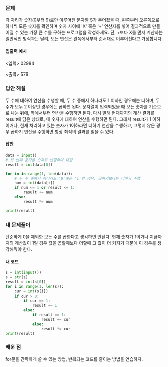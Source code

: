 ### 문제

각 자리가 숫자(0부터 9)로만 이루어진 문자열 S가 주어졌을 때, 왼쪽부터 오른쪽으로 하나씩 모든 숫자를 확인하며 숫자 사이에 'X' 혹은 '+' 연산자를 넣어 결과적으로 만들어질 수 있는 가장 큰 수를 구하는 프로그램을 작성하세요. 단, +보다 X를 먼저 계산하는 일반적인 방식과는 달리, 모든 연산은 왼쪽에서부터 순서대로 이루어진다고 가정합니다.

#### 입출력 예시

<입력>
02984

<출력>
576

### 답안 해설

두 수에 대하여 연산을 수행할 때, 두 수 중에서 하나라도 1 이하인 경우에는 더하며, 두 수가 모두 2 이상인 경우에는 곱하면 된다.
문자열이 입력되었을 때 모든 숫자를 기준으로 나눈 뒤에, 앞에서부터 연산을 수행하면 된다.
다시 말해 현재까지의 계산 결과를 result에 담은 상태로, 매 숫자에 대하여 연산을 수행하면 된다. 그래서 result가 1 이하이거나, 현재 처리하고 있는 숫자가 1이하라면 더하기 연산을 수행하고, 그렇지 않은 경우 곱하기 연산을 수행하면 항상 최적의 결과를 얻을 수 있다.

#### 답안

```python
data = input()
# 첫 번째 문자를 숫자로 변경하여 대입
result = int(data[0])

for in in range(1, len(data)):
    # 두 수 중에서 하나라도 '0'혹은 '1'인 경우, 곱하기보다는 더하기 수행
    num = int(data[i])
    if num <= 1 or result <= 1:
        result += num
    else:
        result *= num

print(result)
```

### 내 문제풀이

단순하게 0을 제외한 모든 수를 곱한다고 생각하면 안된다.
현재 숫자가 1이거나 지금까지의 계산값이 1일 경우 값을 곱할때보다 더할때 그 값이 더 커지기 때문에 이 경우를 생각해줘야 한다.

#### 내 코드

```python
s = int(input())
s = str(s)
result = int(s[0])
for i in range(1, len(s)):
    cur = int(s[i])
    if cur > 0:
        if cur == 1:
            result += 1
        else:
            if result == 1:
                result += cur
            else:
                result *= cur
print(result)
```

### 배운 점

for문을 간략하게 쓸 수 있는 방법,
반복되는 코드를 줄이는 방법을 연습하자.
